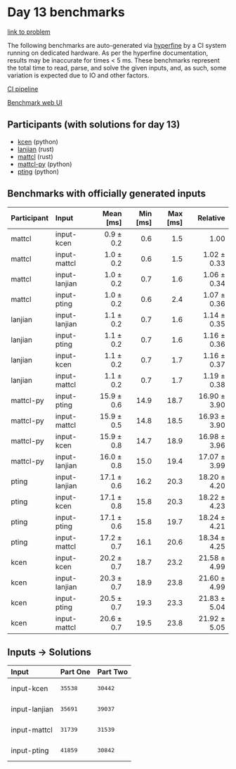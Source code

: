 # Day 13 benchmarks

[link to problem](https://adventofcode.com/2023/day/13)

The following benchmarks are auto-generated via
[hyperfine](https://github.com/sharkdp/hyperfine) by a CI system running on
dedicated hardware. As per the hyperfine documentation, results may be
inaccurate for times < 5 ms. These benchmarks represent the total time to read,
parse, and solve the given inputs, and, as such, some variation is expected due
to IO and other factors.

[CI pipeline](http://ci.papercode.net:8080/teams/main/pipelines/aoc2023)

[Benchmark web UI](https://aoc.ancalagon.black)


## Participants (with solutions for day 13)

- [kcen](https://github.com/kcen/aoc2023) (python)
- [lanjian](https://github.com/lanjian/aoc-2023) (rust)
- [mattcl](https://github.com/mattcl/aoc2023) (rust)
- [mattcl-py](https://github.com/mattcl/aoc2023-py) (python)
- [pting](https://github.com/pting/aoc2023) (python)


## Benchmarks with officially generated inputs

| Participant | Input | Mean [ms] | Min [ms] | Max [ms] | Relative |
|:---|:---|---:|---:|---:|---:|
| mattcl | input-kcen | 0.9 ± 0.2 | 0.6 | 1.5 | 1.00 |
| mattcl | input-mattcl | 1.0 ± 0.2 | 0.6 | 1.5 | 1.02 ± 0.33 |
| mattcl | input-lanjian | 1.0 ± 0.2 | 0.7 | 1.6 | 1.06 ± 0.34 |
| mattcl | input-pting | 1.0 ± 0.2 | 0.6 | 2.4 | 1.07 ± 0.36 |
| lanjian | input-lanjian | 1.1 ± 0.2 | 0.7 | 1.6 | 1.14 ± 0.35 |
| lanjian | input-pting | 1.1 ± 0.2 | 0.7 | 1.6 | 1.16 ± 0.36 |
| lanjian | input-kcen | 1.1 ± 0.2 | 0.7 | 1.7 | 1.16 ± 0.37 |
| lanjian | input-mattcl | 1.1 ± 0.2 | 0.7 | 1.7 | 1.19 ± 0.38 |
| mattcl-py | input-pting | 15.9 ± 0.6 | 14.9 | 18.7 | 16.90 ± 3.90 |
| mattcl-py | input-mattcl | 15.9 ± 0.5 | 14.8 | 18.5 | 16.93 ± 3.90 |
| mattcl-py | input-kcen | 15.9 ± 0.8 | 14.7 | 18.9 | 16.98 ± 3.96 |
| mattcl-py | input-lanjian | 16.0 ± 0.8 | 15.0 | 19.4 | 17.07 ± 3.99 |
| pting | input-lanjian | 17.1 ± 0.6 | 16.2 | 20.3 | 18.20 ± 4.20 |
| pting | input-kcen | 17.1 ± 0.8 | 15.8 | 20.3 | 18.22 ± 4.23 |
| pting | input-pting | 17.1 ± 0.6 | 15.8 | 19.7 | 18.24 ± 4.21 |
| pting | input-mattcl | 17.2 ± 0.7 | 16.1 | 20.6 | 18.34 ± 4.25 |
| kcen | input-kcen | 20.2 ± 0.7 | 18.7 | 23.2 | 21.58 ± 4.99 |
| kcen | input-lanjian | 20.3 ± 0.7 | 18.9 | 23.8 | 21.60 ± 4.99 |
| kcen | input-pting | 20.5 ± 0.7 | 19.3 | 23.3 | 21.83 ± 5.04 |
| kcen | input-mattcl | 20.6 ± 0.7 | 19.5 | 23.8 | 21.92 ± 5.05 |


## Inputs -> Solutions

| Input | Part One | Part Two |
|:---|:---|:---|
|input-kcen|<pre>35538</pre>|<pre>30442</pre>|
|input-lanjian|<pre>35691</pre>|<pre>39037</pre>|
|input-mattcl|<pre>31739</pre>|<pre>31539</pre>|
|input-pting|<pre>41859</pre>|<pre>30842</pre>|